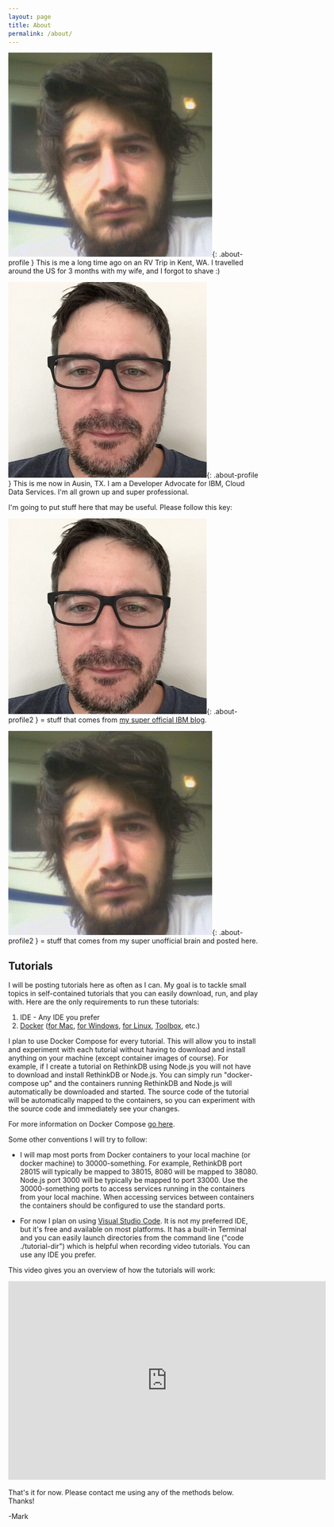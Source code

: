 ```yaml
---
layout: page
title: About
permalink: /about/
---
```


![Me, a long time ago](/img/profile0.jpg){: .about-profile } This is me a long time ago on an RV Trip in Kent, WA.
I travelled around the US for 3 months with my wife, and I forgot to shave :)

![Me, now](/img/profile1.jpg){: .about-profile } This is me now in Ausin, TX. I am a Developer Advocate for IBM, Cloud Data Services.
I'm all grown up and super professional.

I'm going to put stuff here that may be useful. Please follow this key:

![Me, now](/img/profile1.jpg){: .about-profile2 } = stuff that comes from [my super official IBM blog](https://developer.ibm.com/clouddataservices/author/markwats/). 

![Me, a long time ago](/img/profile0.jpg){: .about-profile2 } = stuff that comes from my super unofficial brain and posted here.

## Tutorials

I will be posting tutorials here as often as I can. My goal is to tackle small topics in self-contained tutorials
that you can easily download, run, and play with. Here are the only requirements to run these tutorials:

1. IDE - Any IDE you prefer
2. [Docker](https://www.docker.com/) ([for Mac](https://www.docker.com/products/docker#/mac), [for Windows](https://www.docker.com/products/docker#/windows), [for Linux](https://www.docker.com/products/docker#/linux), [Toolbox](https://www.docker.com/products/docker-toolbox), etc.)

I plan to use Docker Compose for every tutorial. This will allow you to install and experiment with each tutorial
without having to download and install anything on your machine (except container images of course). 
For example, if I create a tutorial on RethinkDB using Node.js you will not have to download and install RethinkDB or Node.js.
You can simply run "docker-compose up" and the containers running RethinkDB and Node.js will automatically be downloaded and started. 
The source code of the tutorial will be automatically mapped to the containers, so you can experiment with the source code and 
immediately see your changes. 

For more information on Docker Compose [go here](https://docs.docker.com/compose/).

Some other conventions I will try to follow:

* I will map most ports from Docker containers to your local machine (or docker machine) to 30000-something.
For example, RethinkDB port 28015 will typically be mapped to 38015, 8080 will be mapped to 38080.
Node.js port 3000 will be typically be mapped to port 33000.
Use the 30000-something ports to access services running in the containers from your local machine.
When accessing services between containers the containers should be configured to use the standard ports.

* For now I plan on using [Visual Studio Code](https://code.visualstudio.com/download). It is not my preferred IDE,
but it's free and available on most platforms. It has a built-in Terminal and you can easily launch directories from the command line
("code ./tutorial-dir") which is helpful when recording video tutorials. You can use any IDE you prefer.

This video gives you an overview of how the tutorials will work:

<iframe width="640" height="400" src="https://www.youtube.com/embed/wHLhPTYDUYE" frameborder="0" allowfullscreen></iframe>

That's it for now. Please contact me using any of the methods below. Thanks!

-Mark


